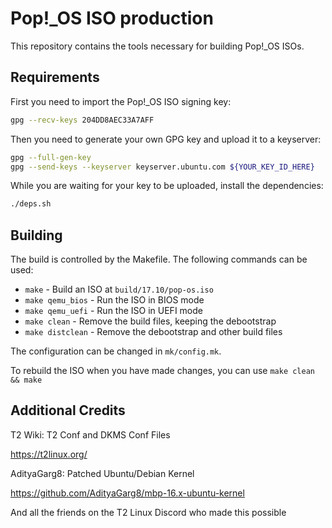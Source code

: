 # Pop!\_OS ISO production

This repository contains the tools necessary for building Pop!\_OS ISOs.

## Requirements

First you need to import the Pop!\_OS ISO signing key:

```sh
gpg --recv-keys 204DD8AEC33A7AFF
```

Then you need to generate your own GPG key and upload it to a keyserver:

```sh
gpg --full-gen-key
gpg --send-keys --keyserver keyserver.ubuntu.com ${YOUR_KEY_ID_HERE}
```

While you are waiting for your key to be uploaded, install the dependencies:

```sh
./deps.sh
```

## Building

The build is controlled by the Makefile. The following commands can be used:
- `make` - Build an ISO at `build/17.10/pop-os.iso`
- `make qemu_bios` - Run the ISO in BIOS mode
- `make qemu_uefi` - Run the ISO in UEFI mode
- `make clean` - Remove the build files, keeping the debootstrap
- `make distclean` - Remove the debootstrap and other build files

The configuration can be changed in `mk/config.mk`.

To rebuild the ISO when you have made changes, you can use `make clean && make`


## Additional Credits
T2 Wiki: T2 Conf and DKMS Conf Files

https://t2linux.org/ 

AdityaGarg8: Patched Ubuntu/Debian Kernel

https://github.com/AdityaGarg8/mbp-16.x-ubuntu-kernel

And all the friends on the T2 Linux Discord who made this possible 
